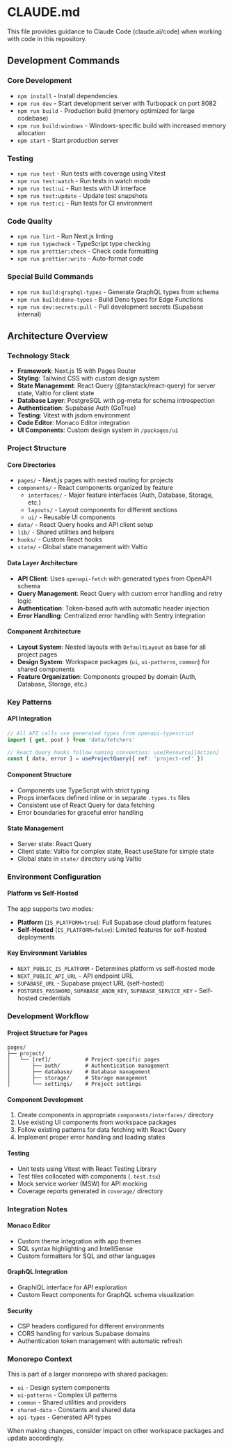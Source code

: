 # CLAUDE.md

This file provides guidance to Claude Code (claude.ai/code) when working with code in this repository.

## Development Commands

### Core Development
- `npm install` - Install dependencies
- `npm run dev` - Start development server with Turbopack on port 8082
- `npm run build` - Production build (memory optimized for large codebase)
- `npm run build:windows` - Windows-specific build with increased memory allocation
- `npm start` - Start production server

### Testing
- `npm run test` - Run tests with coverage using Vitest
- `npm run test:watch` - Run tests in watch mode
- `npm run test:ui` - Run tests with UI interface
- `npm run test:update` - Update test snapshots
- `npm run test:ci` - Run tests for CI environment

### Code Quality
- `npm run lint` - Run Next.js linting
- `npm run typecheck` - TypeScript type checking
- `npm run prettier:check` - Check code formatting
- `npm run prettier:write` - Auto-format code

### Special Build Commands
- `npm run build:graphql-types` - Generate GraphQL types from schema
- `npm run build:deno-types` - Build Deno types for Edge Functions
- `npm run dev:secrets:pull` - Pull development secrets (Supabase internal)

## Architecture Overview

### Technology Stack
- **Framework**: Next.js 15 with Pages Router
- **Styling**: Tailwind CSS with custom design system
- **State Management**: React Query (@tanstack/react-query) for server state, Valtio for client state
- **Database Layer**: PostgreSQL with pg-meta for schema introspection
- **Authentication**: Supabase Auth (GoTrue)
- **Testing**: Vitest with jsdom environment
- **Code Editor**: Monaco Editor integration
- **UI Components**: Custom design system in `/packages/ui`

### Project Structure

#### Core Directories
- `pages/` - Next.js pages with nested routing for projects
- `components/` - React components organized by feature
  - `interfaces/` - Major feature interfaces (Auth, Database, Storage, etc.)
  - `layouts/` - Layout components for different sections
  - `ui/` - Reusable UI components
- `data/` - React Query hooks and API client setup
- `lib/` - Shared utilities and helpers
- `hooks/` - Custom React hooks
- `state/` - Global state management with Valtio

#### Data Layer Architecture
- **API Client**: Uses `openapi-fetch` with generated types from OpenAPI schema
- **Query Management**: React Query with custom error handling and retry logic
- **Authentication**: Token-based auth with automatic header injection
- **Error Handling**: Centralized error handling with Sentry integration

#### Component Architecture
- **Layout System**: Nested layouts with `DefaultLayout` as base for all project pages
- **Design System**: Workspace packages (`ui`, `ui-patterns`, `common`) for shared components
- **Feature Organization**: Components grouped by domain (Auth, Database, Storage, etc.)

### Key Patterns

#### API Integration
```typescript
// All API calls use generated types from openapi-typescript
import { get, post } from 'data/fetchers'

// React Query hooks follow naming convention: use[Resource][Action]
const { data, error } = useProjectQuery({ ref: 'project-ref' })
```

#### Component Structure
- Components use TypeScript with strict typing
- Props interfaces defined inline or in separate `.types.ts` files
- Consistent use of React Query for data fetching
- Error boundaries for graceful error handling

#### State Management
- Server state: React Query
- Client state: Valtio for complex state, React useState for simple state
- Global state in `state/` directory using Valtio

### Environment Configuration

#### Platform vs Self-Hosted
The app supports two modes:
- **Platform** (`IS_PLATFORM=true`): Full Supabase cloud platform features
- **Self-Hosted** (`IS_PLATFORM=false`): Limited features for self-hosted deployments

#### Key Environment Variables
- `NEXT_PUBLIC_IS_PLATFORM` - Determines platform vs self-hosted mode
- `NEXT_PUBLIC_API_URL` - API endpoint URL
- `SUPABASE_URL` - Supabase project URL (self-hosted)
- `POSTGRES_PASSWORD`, `SUPABASE_ANON_KEY`, `SUPABASE_SERVICE_KEY` - Self-hosted credentials

### Development Workflow

#### Project Structure for Pages
```
pages/
├── project/
│   └── [ref]/           # Project-specific pages
│       ├── auth/        # Authentication management
│       ├── database/    # Database management
│       ├── storage/     # Storage management
│       └── settings/    # Project settings
```

#### Component Development
1. Create components in appropriate `components/interfaces/` directory
2. Use existing UI components from workspace packages
3. Follow existing patterns for data fetching with React Query
4. Implement proper error handling and loading states

#### Testing
- Unit tests using Vitest with React Testing Library
- Test files collocated with components (`.test.tsx`)
- Mock service worker (MSW) for API mocking
- Coverage reports generated in `coverage/` directory

### Integration Notes

#### Monaco Editor
- Custom theme integration with app themes
- SQL syntax highlighting and IntelliSense
- Custom formatters for SQL and other languages

#### GraphQL Integration
- GraphiQL interface for API exploration
- Custom React components for GraphQL schema visualization

#### Security
- CSP headers configured for different environments
- CORS handling for various Supabase domains
- Authentication token management with automatic refresh

### Monorepo Context
This is part of a larger monorepo with shared packages:
- `ui` - Design system components
- `ui-patterns` - Complex UI patterns
- `common` - Shared utilities and providers
- `shared-data` - Constants and shared data
- `api-types` - Generated API types

When making changes, consider impact on other workspace packages and update accordingly.